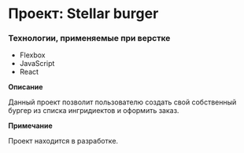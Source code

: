# Проект: Stellar burger


### Технологии, применяемые при верстке

* Flexbox
* JavaScript
* React

**Описание**

Данный проект позволит пользователю создать свой собственный бургер из списка ингридиектов и оформить заказ. 

**Примечание**

Проект находится в разработке.


